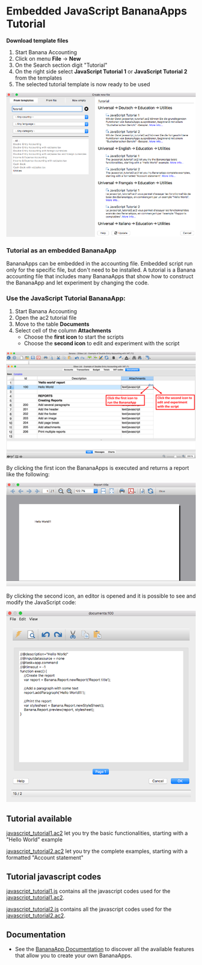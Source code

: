 # Embedded JavaScript BananaApps Tutorial

**Download template files**

1. Start Banana Accounting
2. Click on menu **File** -> **New**
3. On the Search section digit "Tutorial"
4. On the right side select **JavaScript Tutorial 1** or **JavaScript Tutorial 2** from the templates
5. The selected tutorial template is now ready to be used

![search_tutorial_template](https://raw.githubusercontent.com/BananaAccounting/General/master/TutorialApps/images/search_tutorial_templates.png)

### Tutorial as an embedded BananaApp
BananaApps can be embedded in the accounting file.
Embedded script run only for the specific file, but don't need to be installed. 
A  tutorial is a  Banana accounting file that includes many BananaApps that show how to construct the BananaApp and let  experiment by changing the code. 

### Use the JavaScript Tutorial BananaApp:
1. Start Banana Accounting
2. Open the ac2 tutorial file 
3. Move to the table **Documents**
4. Select cell of the column **Attachments**
   * Choose the **first icon** to start the scripts
   * Choose the **second icon** to edit and experiment with the script 

![manage_tutorial_apps](https://raw.githubusercontent.com/BananaAccounting/General/master/TutorialApps/images/manage_tutorial_app.png)

By clicking the first icon the BananaApps is executed and returns a report like the following:

![report_example](https://raw.githubusercontent.com/BananaAccounting/General/master/TutorialApps/images/report_example.png)

By clicking the second icon, an editor is opened and it is possible to see and modify the JavaScript code:

![javascript_editor](https://raw.githubusercontent.com/BananaAccounting/General/master/TutorialApps/images/javascript_editor.png)

## Tutorial available
[javascript_tutorial1.ac2](https://github.com/BananaAccounting/General/blob/master/TutorialApps/javascript_tutorial1.ac2?raw=true) let you try the basic functionalities, starting with a "Hello World" example

[javascript_tutorial2.ac2](https://github.com/BananaAccounting/General/blob/master/TutorialApps/javascript_tutorial2.ac2?raw=true) let you try the complete examples, starting with a formatted "Account statement"
 
## Tutorial javascript codes
[javascript_tutorial1.js](https://raw.githubusercontent.com/BananaAccounting/General/master/TutorialApps/javascript_tutorial1.js) contains all the javascript codes used for the [javascript_tutorial1.ac2](https://github.com/BananaAccounting/General/blob/master/TutorialApps/javascript_tutorial1.ac2?raw=true).

[javascript_tutorial2.js](https://raw.githubusercontent.com/BananaAccounting/General/master/TutorialApps/javascript_tutorial2.js) contains all the javascript codes used for the [javascript_tutorial2.ac2](https://github.com/BananaAccounting/General/blob/master/TutorialApps/javascript_tutorial2.ac2?raw=true).

## Documentation
* See the [BananaApp Documentation](https://www.banana.ch/doc9/en/node/4065) to discover all the available features that allow you to create your own BananaApps.
